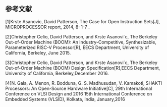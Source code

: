 ## **参考文献**

\[1\]Krste Asanovic, David Patterson, The Case for Open Instruction Sets\[J\], MICROPROCESSOR report, 2014, 8: 1-7 .

\[2\]Christopher Celio, David Patterson, and Krste Asanovi´c, The Berkeley Out-of-Order Machine \(BOOM\): An Industry-Competitive, Synthesizable, Parameterized RISC-V Processor\[R\], EECS Department, University of California, Berkeley, June 2015.

\[3\]Christopher Celio, David Patterson, and Krste Asanovi´c, The Berkeley Out-of-Order Machine \(BOOM\) Design Specification\[R\],EECS Department, University of California, Berkeley,December 2016.

\[4\]N. Gala, A. Menon, R. Bodduna, G. S. Madhusudan, V. Kamakoti, SHAKTI Processors: An Open-Source Hardware Initiative\[C\], 29th International Conference on VLSI Design and 2016 15th International Conference on Embedded Systems \(VLSID\), Kolkata, India, January,2016




